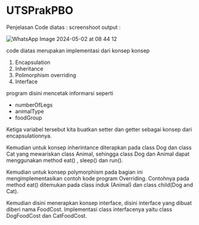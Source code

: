 # UTSPrakPBO

Penjelasan Code diatas :
screenshoot output :

![WhatsApp Image 2024-05-02 at 08 44 12](https://github.com/khaerulilman/UTSPrakPBO/assets/110533356/684dce2d-cf93-4b21-801e-8492c435d7db)



code diatas merupakan implementasi dari konsep konsep 
1. Encapsulation
2. Inheritance
3. Polimorphism overriding
4. Interface 

program disini mencetak informarsi seperti 
- numberOfLegs  
- animalType 
- foodGroup

Ketiga variabel tersebut kita buatkan setter dan getter sebagai konsep dari encapsulationnya.

Kemudian untuk konsep inherintance diterapkan pada class Dog dan class Cat yang mewariskan class Animal, sehingga class Dog dan Animal dapat menggunakan method eat() , sleep() dan run().

Kemudian untuk konsep polymorphism pada bagian ini mengimplementasikan contoh kode program Overriding. Contohnya pada method eat() ditemukan pada class induk (Animal) dan class child(Dog and Cat).

Kemudian disini menerapkan konsep interface, disini interface yang dibuat diberi nama FoodCost. Implementasi class interfacenya yaitu class DogFoodCost dan CatFoodCost.

